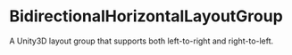 # BidirectionalHorizontalLayoutGroup
A Unity3D layout group that supports both left-to-right and right-to-left.

